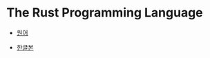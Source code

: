 # The Rust Programming Language

- [원어](https://doc.rust-lang.org/book/)

- [한글본](https://rinthel.github.io/rust-lang-book-ko/)
